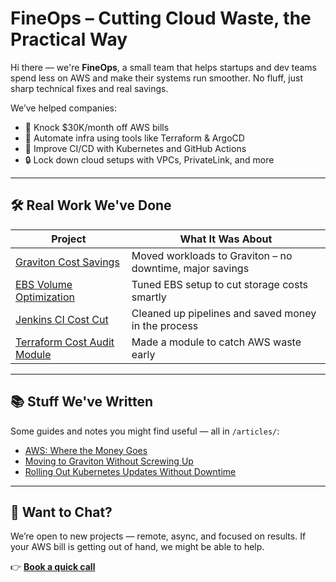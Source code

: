 # FineOps – Cutting Cloud Waste, the Practical Way

Hi there — we're **FineOps**, a small team that helps startups and dev teams spend less on AWS and make their systems run smoother.
No fluff, just sharp technical fixes and real savings.

We’ve helped companies:

* 🧾 Knock \$30K/month off AWS bills
* 🔧 Automate infra using tools like Terraform & ArgoCD
* 🐳 Improve CI/CD with Kubernetes and GitHub Actions
* 🔒 Lock down cloud setups with VPCs, PrivateLink, and more

---

## 🛠 Real Work We've Done

| Project                                                      | What It Was About                                        |
| ------------------------------------------------------------ | -------------------------------------------------------- |
| [Graviton Cost Savings](./graviton-cost-savings)             | Moved workloads to Graviton – no downtime, major savings |
| [EBS Volume Optimization](./eks-ebs-optimizer)               | Tuned EBS setup to cut storage costs smartly             |
| [Jenkins CI Cost Cut](./jenkins-ci-cost-cut)                 | Cleaned up pipelines and saved money in the process      |
| [Terraform Cost Audit Module](./terraform-cost-audit-module) | Made a module to catch AWS waste early                   |

---

## 📚 Stuff We've Written

Some guides and notes you might find useful — all in `/articles/`:

* [AWS: Where the Money Goes](./articles/aws-cost-optimization-principles.md)
* [Moving to Graviton Without Screwing Up](./articles/migrate-to-graviton-guide.md)
* [Rolling Out Kubernetes Updates Without Downtime](./articles/kubernetes-rolling-updates-for-zero-downtime.md)

---

## 👋 Want to Chat?

We’re open to new projects — remote, async, and focused on results.
If your AWS bill is getting out of hand, we might be able to help.

👉 [**Book a quick call**](https://cal.com/fineops-demo)
